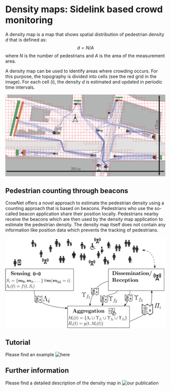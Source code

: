 # Density maps: Sidelink based crowd monitoring

A density map is a map that shows spatial distribution of pedestrian density $d$ that is defined as:
$$ d = N / A $$
where $N$ is the number of pedestrians and $A$ is the area of the measurement area.

A density map can be used to identify areas where crowding occurs.
For this purpose, the topography is divided into cells (see the red grid in the image). For each cell (i),
the density $d$ is estimated and updated in periodic time intervals.

![](../img/discretized_topography.png)

## Pedestrian counting through beacons

CrowNet offers a novel approach to estimate the pedestrian density using a counting approach that is based on beacons.
Pedestrians who use the so-called beacon application share their position locally. Pedestrians nearby receive the beacons which are then
used by the density map application to estimate the pedestrian density. 
The density map itself does not contain any information like position data which prevents the tracking of pedestrians.

![](../img/density_map_processoverview.png)

## Tutorial
Please find an example ![here](../../crownet/simulations/densityMap)

## Further information
Please find a detailed description of the density map in ![our publication](https://doi.org/10.1109/ACCESS.2023.3242946)